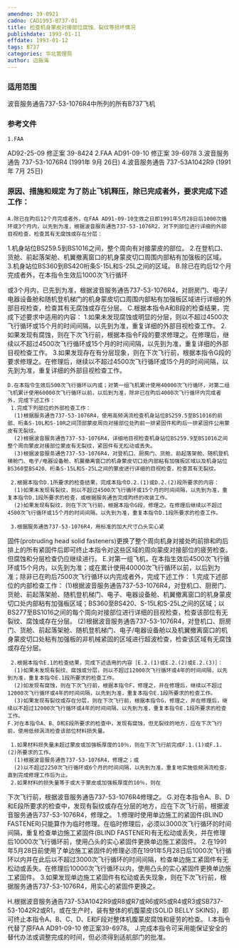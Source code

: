 ```yaml
---
amendno: 39-0921
cadno: CAD1993-B737-01
title: 检查机身蒙皮对接部位腐蚀、裂纹等损坏情况
publishdate: 1993-01-11
effdate: 1993-01-12
tags: B737
categories: 华北管理局
author: 边振海
---
```


### 适用范围 
波音服务通告737-53-1076R4中所列的所有B737飞机

### 参考文件
    1.FAA 
AD92-25-09 修正案 39-8424 
    2.FAA 
AD91-09-10 修正案 39-6978 
    3.波音服务通告 737-53-1076R4 (1991年 9月 26日) 
    4.波音服务通告 737-53A1042R9 (1991年 7月 25日) 


### 原因、措施和规定 为了防止飞机释压，除已完成者外，要求完成下述工作： 
    A.除已在昀后12个月完成者外，在FAA AD91-09-10生效之日即1991年5月28日后1000次循环或3个月内，以先到为准，根据波音服务通告737-53-1076R2，对下列部位进行详细的外部目视检查，检查其有无腐蚀或存在分层： 
 1.机身站位BS259.5到BS1016之间，整个周向有对接蒙皮的部位。
     2.在登机口、货舱、前起落架舱、机翼撤离窗口的机身蒙皮切口周围内部粘有加强板的区域。 
 3.机身站位BS360到BS420桁条S-15L和S-25L之间的区域。 
B.除已在昀后12个月完成者外，在本指令生效后1000次飞行循环
  
或3个月内，已先到为准，根据波音服务通告737-53-1076R4，对厨房门、电子/电器设备舱和随机登机梯门的机身蒙皮切口周围内部粘有加强板区域进行详细的外部目视检查，检查其有无腐蚀或存在分层。 
    C.根据本指令A和B段的检查结果，完成下述要求中适用的内容： 
 1.如果未发现腐蚀或明显的分层，则以不超过4500次飞行循环或15个月的时间间隔，以先到为准，重复详细的外部目视检查工作。 
     2.如果发现有腐蚀，则在下次飞行前，根据本指令F段的要求修理之。在修理后，继续以不超过4500次飞行循环或15个月的时间间隔，以先到为准，重复详细的外部目视检查工作。 
     3.如果发现存在有分层现象，则在下次飞行前，根据本指令G段的要求修理之。在修理后，继续以不超过4500次飞行循环或15个月的时间间隔，以先到为准，重复详细的外部目视检查工作。

    D.在本指令生效后500次飞行循环以内或；对第一组飞机累计使用40000次飞行循环，对第二组飞机累计使用60000次飞行循环以前，以后到为准，除非已在昀后4000次飞行循环内完成者外，完成下述工作：
     1.完成下列部位的外部检查工作：
      (1)根据服务通告737-53-1076R4，使用高频涡流检查机身站位BS259.5至BS1016的前部、桁条S-10L和S-10R之间顶部蒙皮周向对接部位处昀前一排紧固件和昀后一排紧固件公用蒙皮有无裂纹。 
      (2)根据波音服务通告737-53-1076R4，详细地目视检查机身站位BS259.9至BS1016之间整个周向蒙皮对接部位蒙皮有无裂纹，紧固件有无松动或丢失。 
      (3)根据波音服务通告737-53-1076R4，对登机口、厨房门、货舱、前起落架舱、随机登机梯舱门、电子/电器设备舱、机翼撤离窗口的机身蒙皮切口处内部粘有加强板区域以及机身站位BS360至BS420、桁条S-15L和S-25L之间的蒙皮进行详细的目视检查，检查其有无裂纹。

     2.根据本指令D.1所要求的检查结果，完成本指令D.2.(1)或D.2.(2)段所要求的内容： 
      (1)如果未发现有裂纹，则以不超过4500次飞行循环或15个月的时间间隔，以先到为准，重复本指令D.1段所要求的检查，或根据服务通告完成昀终的改装工作。 
      (2)如果发现有裂纹，则在下次飞行前，根据本指令G段，修理之。在修理后继续以不超过4500次飞行循环或15个月的时间间隔，以先到为准，重复本指令D.1段所要求的检查工作。 

     3.根据服务通告737-53-1076R4，用标准的加大尺寸凸头实心紧
  
固件(protruding head solid fasteners)更换了整个周向机身对接处昀前排和昀后排上的所有紧固件后即可终止本指令对这些区域的周向蒙皮对接部位的疲劳检查。但腐蚀和分层检查仍应继续进行。 
    E.对第一组飞机，在本指生效后4500次飞行循环或15个月内，以先到为准；或在累计使用40000次飞行循环以前，以后到为准；除非已在昀后7500次飞行循环以内完成者外，完成下述工作： 
     1.完成下述部位的内部检查工作：
      (1)根据波音服务通告737-53-1076R4，对登机口、厨房门、货舱、前起落架舱、随机登机梯门、电子、电器设备舱、机翼撤离窗口的机身蒙皮切口处内部粘有加强板区域；BS360至BS420、S-15L和S-25L之间的区域；以BS277至BS1016之间的每个周向对接部位进行详细的目视检查，检查该部位有无裂纹、腐蚀或存在分层。 
      (2)根据波音服务通告737-53-1076R4，对登机口、厨房门、货舱、前起落架舱、随机登机梯门、电子/电器设备舱以及机翼撤离窗口的机身蒙皮切口处粘有加强板的非机械紧固的区域进行超波检查，检查该区域有无腐蚀或存在分层。 

     2.根据本指令E.1的检查结果，完成下述适用的内容［E.2.(1)或E.2.(2)或E.2.(3)］： 
      (1)如果未发现有裂纹、腐蚀或分层，则以不超过12000次飞行循环或4年的时间间隔，以先到为准，重复本指令E.1段所要求的检查工作。 
      (2)如发现有腐蚀，则在下次飞行前，根据本指令F，修理之，并在修理后，继续以不超过12000次飞行循环或4年的时间间隔，以先到为准，重复本指令E.1段所要求的检查工作。 
      (3)如果发现有裂纹或存在分层，则在下次飞行前，根据本指令G，修理之，并在修理后，继续以不超过12000次飞行循环或4年的时间间隔，以先到为准，重复本指令E.1段所要求的检查工作。
    F.对在本指令A、B、D和E段所要求的检查中，发现有腐蚀，但无裂纹的地方，应在下次飞行前，使用低频涡流检查该部位材料损失量。

     1.如果材料损失量未超过蒙皮或加强板厚度的10％，则在下次飞行前完成F.1.(1)或F.1.(2)所要求的工作。 
      (1)根据波音服务通告737-53-1076R4，修理之；或 
      (2)以不超过2250次飞行循环或6个月的时间间隔，以先到为准，重复地实施低频涡流检查，直到完成修理工作后为止。 
     2.如果材料的损失量等于或大于蒙皮或加强板厚度的10％，则在
  
下次飞行前，根据波音服务通告737-53-1076R4修理之。 
    G.对在本指令A、B、D和E段所要求的检查中，发现有裂纹或存在分层的地方，应在下次飞行前，根据波音服务通告737-53-1076R4，修理之。 
     1.修理时使用单边施工的紧固件(BLIND FASTENER)只能算作为临时修理。在临时修理后，必须以3000次飞行循环的时间间隔，重复检查单边施工紧固件(BLIND FASTENER)有无松动或丢失，并在修理后10000次飞行循环前，使用凸头的实心紧固件更换单边施工紧固件。 
     2.在1991年5月28日前使用了单边施工紧固件的修理必须在1991年5月28日后1000次飞行循环以内并在此后以不超过3000次飞行循环的时间间隔，检查单边施工紧固件有无松动或丢失。在修理后10000次飞行循环以内，使用凸头的实心紧固件更换单边施工紧固件。 
     3.如果发现单边施工紧固件有松动或丢失现象，则在下次飞行前，根据服务通告737-53-1076R4，用实心的紧固件更换之。 

H.根据波音服务通告737-53A1042R9或R8或R7或R6或R5或R4或R3或SB737-53-1042R2或R1，或在生产时，装有整体的机腹蒙皮(SOLID BELLY SKINS)，即可终止本指令A、B、C、D、E和F段对整体机腹蒙皮腐蚀和疲劳的检查。
I.本指令代替了原FAA AD91-09-10 修正案39-6978。 
    J.完成本指令可采用能保证安全的替代办法或调整完成的时间，但必须得到适航部门的批准。

